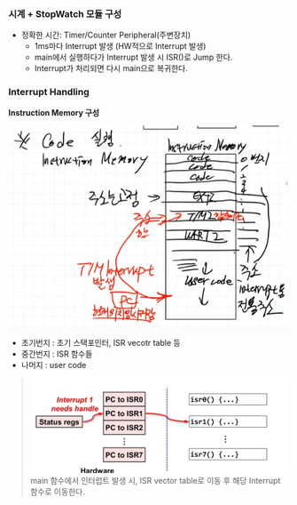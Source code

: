 ### 시계 + StopWatch 모듈 구성

- 정확한 시간: Timer/Counter Peripheral(주변장치)
  - 1ms마다 Interrupt 발생 (HW적으로 Interrupt 발생)
  - main에서 실행하다가 Interrupt 발생 시 ISR()로 Jump 한다.
  - Interrupt가 처리되면 다시 main으로 복귀한다.


### Interrupt Handling

**Instruction Memory 구성**  

![]({C194385D-F43F-46F7-98C8-8F486E690B2F}.png)

- 초기번지 : 초기 스택포인터, ISR vecotr table 등
- 중간번지 : ISR 함수들
- 나머지 : user code  

> ![](image.png)
main 함수에서 인터럽트 발생 시, ISR vector table로 이동 후 해당 Interrupt 함수로 이동한다.

